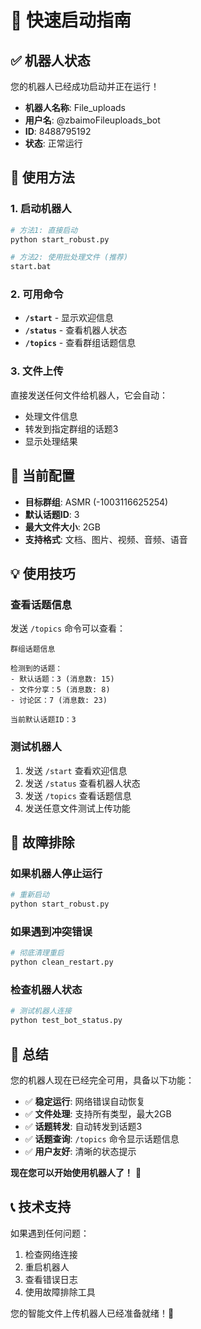 # 🚀 快速启动指南

## ✅ 机器人状态

您的机器人已经成功启动并正在运行！

- **机器人名称**: File_uploads
- **用户名**: @zbaimoFileuploads_bot  
- **ID**: 8488795192
- **状态**: 正常运行

## 📱 使用方法

### 1. 启动机器人
```bash
# 方法1: 直接启动
python start_robust.py

# 方法2: 使用批处理文件 (推荐)
start.bat
```

### 2. 可用命令
- **`/start`** - 显示欢迎信息
- **`/status`** - 查看机器人状态  
- **`/topics`** - 查看群组话题信息

### 3. 文件上传
直接发送任何文件给机器人，它会自动：
- 处理文件信息
- 转发到指定群组的话题3
- 显示处理结果

## 🎯 当前配置

- **目标群组**: ASMR (-1003116625254)
- **默认话题ID**: 3
- **最大文件大小**: 2GB
- **支持格式**: 文档、图片、视频、音频、语音

## 💡 使用技巧

### 查看话题信息
发送 `/topics` 命令可以查看：
```
群组话题信息

检测到的话题：
- 默认话题：3 (消息数: 15)
- 文件分享：5 (消息数: 8)
- 讨论区：7 (消息数: 23)

当前默认话题ID：3
```

### 测试机器人
1. 发送 `/start` 查看欢迎信息
2. 发送 `/status` 查看机器人状态
3. 发送 `/topics` 查看话题信息
4. 发送任意文件测试上传功能

## 🔧 故障排除

### 如果机器人停止运行
```bash
# 重新启动
python start_robust.py
```

### 如果遇到冲突错误
```bash
# 彻底清理重启
python clean_restart.py
```

### 检查机器人状态
```bash
# 测试机器人连接
python test_bot_status.py
```

## 🎉 总结

您的机器人现在已经完全可用，具备以下功能：

- ✅ **稳定运行**: 网络错误自动恢复
- ✅ **文件处理**: 支持所有类型，最大2GB
- ✅ **话题转发**: 自动转发到话题3
- ✅ **话题查询**: `/topics` 命令显示话题信息
- ✅ **用户友好**: 清晰的状态提示

**现在您可以开始使用机器人了！** 🎉

## 📞 技术支持

如果遇到任何问题：
1. 检查网络连接
2. 重启机器人
3. 查看错误日志
4. 使用故障排除工具

您的智能文件上传机器人已经准备就绪！🚀

